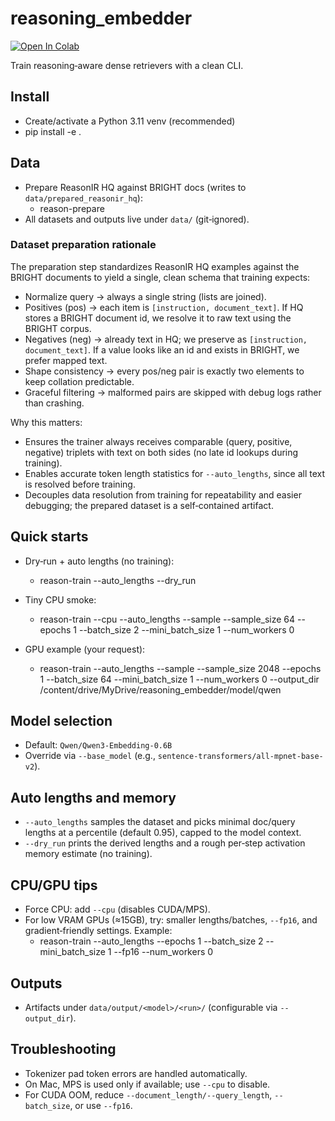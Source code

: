 # reasoning_embedder

<a target="_blank" href="https://colab.research.google.com/github/shishir-joshi/reasoning_embedder/blob/main/notebooks/Eval-Baseline.ipynb">
  <img src="https://colab.research.google.com/assets/colab-badge.svg" alt="Open In Colab"/>
</a>

Train reasoning‑aware dense retrievers with a clean CLI.

## Install
- Create/activate a Python 3.11 venv (recommended)
- pip install -e .

## Data
- Prepare ReasonIR HQ against BRIGHT docs (writes to `data/prepared_reasonir_hq`):
  - reason-prepare
- All datasets and outputs live under `data/` (git‑ignored).

### Dataset preparation rationale
The preparation step standardizes ReasonIR HQ examples against the BRIGHT documents to yield a single, clean schema that training expects:
- Normalize query → always a single string (lists are joined).
- Positives (pos) → each item is `[instruction, document_text]`. If HQ stores a BRIGHT document id, we resolve it to raw text using the BRIGHT corpus.
- Negatives (neg) → already text in HQ; we preserve as `[instruction, document_text]`. If a value looks like an id and exists in BRIGHT, we prefer mapped text.
- Shape consistency → every pos/neg pair is exactly two elements to keep collation predictable.
- Graceful filtering → malformed pairs are skipped with debug logs rather than crashing.

Why this matters:
- Ensures the trainer always receives comparable (query, positive, negative) triplets with text on both sides (no late id lookups during training).
- Enables accurate token length statistics for `--auto_lengths`, since all text is resolved before training.
- Decouples data resolution from training for repeatability and easier debugging; the prepared dataset is a self‑contained artifact.

## Quick starts
- Dry‑run + auto lengths (no training):
  - reason-train --auto_lengths --dry_run

- Tiny CPU smoke:
  - reason-train --cpu --auto_lengths --sample --sample_size 64 --epochs 1 --batch_size 2 --mini_batch_size 1 --num_workers 0

- GPU example (your request):
  - reason-train --auto_lengths --sample --sample_size 2048 --epochs 1 --batch_size 64 --mini_batch_size 1 --num_workers 0 --output_dir /content/drive/MyDrive/reasoning_embedder/model/qwen

## Model selection
- Default: `Qwen/Qwen3-Embedding-0.6B`
- Override via `--base_model` (e.g., `sentence-transformers/all-mpnet-base-v2`).

## Auto lengths and memory
- `--auto_lengths` samples the dataset and picks minimal doc/query lengths at a percentile (default 0.95), capped to the model context.
- `--dry_run` prints the derived lengths and a rough per‑step activation memory estimate (no training).

## CPU/GPU tips
- Force CPU: add `--cpu` (disables CUDA/MPS).
- For low VRAM GPUs (≈15GB), try: smaller lengths/batches, `--fp16`, and gradient‑friendly settings. Example:
  - reason-train --auto_lengths --epochs 1 --batch_size 2 --mini_batch_size 1 --fp16 --num_workers 0

## Outputs
- Artifacts under `data/output/<model>/<run>/` (configurable via `--output_dir`).

## Troubleshooting
- Tokenizer pad token errors are handled automatically.
- On Mac, MPS is used only if available; use `--cpu` to disable.
- For CUDA OOM, reduce `--document_length/--query_length`, `--batch_size`, or use `--fp16`.